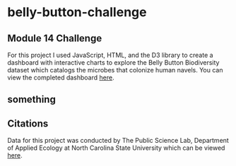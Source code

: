 # belly-button-challenge
## Module 14 Challenge
For this project I used JavaScript, HTML, and the D3 library to create a dashboard with interactive charts to explore the Belly Button Biodiversity dataset which catalogs the microbes that colonize human navels. You can view the completed dashboard [here](https://isabellajade.github.io/belly-button-challenge/).

## something 

## Citations
Data for this project was conducted by The Public Science Lab, Department of Applied Ecology at North Carolina State University which can be viewed [here](http://robdunnlab.com/projects/belly-button-biodiversity/results-and-data/).